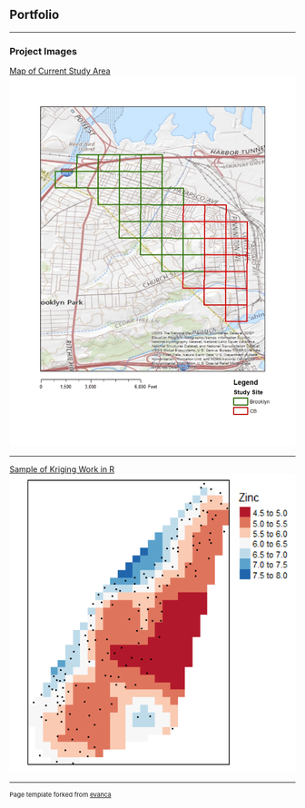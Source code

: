 ## Portfolio

---

### Project Images

[Map of Current Study Area](/sample_page)
<img src="images/study_sites_cm.jpg?raw=true"/>

---
[Sample of Kriging Work in R](/pdf/sample_presentation.pdf)
<img src="images/kriging_zinc.PNG?raw=true"/>

---
<p style="font-size:11px">Page template forked from <a href="https://github.com/evanca/quick-portfolio">evanca</a></p>
<!-- Remove above link if you don't want to attibute -->
